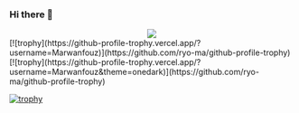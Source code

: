 ### Hi there 👋
<div align="center">
  <img src="https://visitor-badge.laobi.icu/badge?page_id=Marwanfouz.Marwanfouz&left_color=forestgreen&right_color=yellow"  />
</div>
[![trophy](https://github-profile-trophy.vercel.app/?username=Marwanfouz)](https://github.com/ryo-ma/github-profile-trophy)
</br>
[![trophy](https://github-profile-trophy.vercel.app/?username=Marwanfouz&theme=onedark)](https://github.com/ryo-ma/github-profile-trophy)

[![trophy](https://github-readme-stats.vercel.app/api?username=Marwanfouz&amp;count_private=true&amp;include_all_commits=true)]()
<!--
**Marwanfouz/Marwanfouz** is a ✨ _special_ ✨ repository because its `README.md` (this file) appears on your GitHub profile.

Here are some ideas to get you started:

- 🔭 I’m currently working on ...
- 🌱 I’m currently learning ...
- 👯 I’m looking to collaborate on ...
- 🤔 I’m looking for help with ...
- 💬 Ask me about ...
- 📫 How to reach me: ...
- 😄 Pronouns: ...
- ⚡ Fun fact: ...
-->
